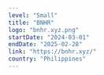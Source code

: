 ```yaml
---
level: "Small"
title: "BNHR"
logo: "bnhr.xyz.png"
startDate: "2024-03-01"
endDate: "2025-02-28"
link: "https://bnhr.xyz/"
country: "Philippines"
---
```

